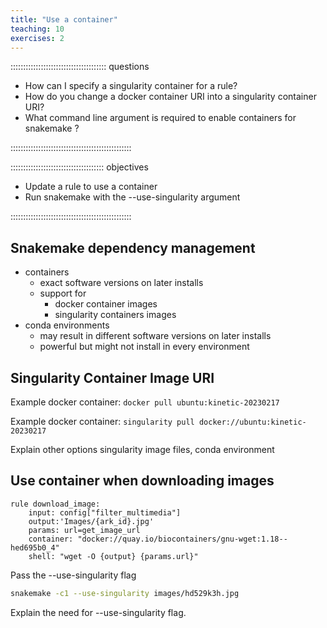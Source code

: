 ```yaml
---
title: "Use a container"
teaching: 10
exercises: 2
---
```


:::::::::::::::::::::::::::::::::::::: questions 

- How can I specify a singularity container for a rule?
- How do you change a docker container URI into a singularity container URI?
- What command line argument is required to enable containers for snakemake ? 

::::::::::::::::::::::::::::::::::::::::::::::::

::::::::::::::::::::::::::::::::::::: objectives

- Update a rule to use a container
- Run snakemake with the --use-singularity argument

::::::::::::::::::::::::::::::::::::::::::::::::

## Snakemake dependency management
- containers
  - exact software versions on later installs
  - support for 
    - docker container images
    - singularity containers images
- conda environments
  - may result in different software versions on later installs
  - powerful but might not install in every environment

## Singularity Container Image URI

Example docker container:
`docker pull ubuntu:kinetic-20230217`

Example docker container:
`singularity pull docker://ubuntu:kinetic-20230217`


Explain other options singularity image files, conda environment


## Use container when downloading images
```
rule download_image:
    input: config["filter_multimedia"]
    output:'Images/{ark_id}.jpg'
    params: url=get_image_url
    container: "docker://quay.io/biocontainers/gnu-wget:1.18--hed695b0_4"
    shell: "wget -O {output} {params.url}"
```

Pass the --use-singularity flag
```bash
snakemake -c1 --use-singularity images/hd529k3h.jpg
```


Explain the need for --use-singularity flag.


